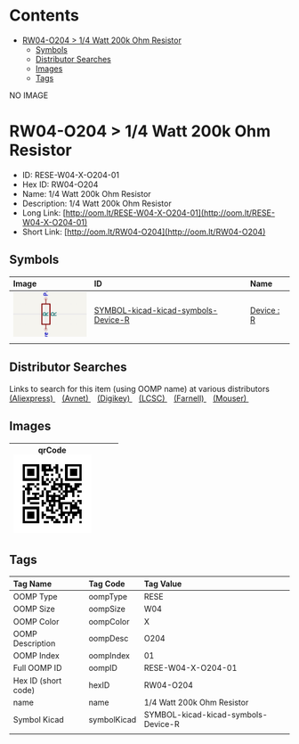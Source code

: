 



Contents
========

* [RW04-O204 > 1/4 Watt 200k Ohm Resistor](#rw04-o204--14-watt-200k-ohm-resistor)
	* [Symbols](#symbols)
	* [Distributor Searches](#distributor-searches)
	* [Images](#images)
	* [Tags](#tags)
  
NO IMAGE  
# RW04-O204 > 1/4 Watt 200k Ohm Resistor

- ID: RESE-W04-X-O204-01
- Hex ID: RW04-O204
- Name: 1/4 Watt 200k Ohm Resistor
- Description: 1/4 Watt 200k Ohm Resistor
- Long Link: [http://oom.lt/RESE-W04-X-O204-01](http://oom.lt/RESE-W04-X-O204-01)
- Short Link: [http://oom.lt/RW04-O204](http://oom.lt/RW04-O204)

## Symbols
  

|Image|ID|Name|
| :--- | :--- | :--- |
|[![](https://raw.githubusercontent.com/oomlout/oomlout_OOMP_eda_V2/main/SYMBOL/kicad/kicad-symbols/Device/R/image_140.png)](https://github.com/oomlout/oomlout_OOMP_eda_V2/tree/main/SYMBOL/kicad/kicad-symbols/Device/R/)|[SYMBOL-kicad-kicad-symbols-Device-R](https://github.com/oomlout/oomlout_OOMP_eda_V2/tree/main/SYMBOL/kicad/kicad-symbols/Device/R/)|[Device : R](https://github.com/oomlout/oomlout_OOMP_eda_V2/tree/main/SYMBOL/kicad/kicad-symbols/Device/R/)|
||||

## Distributor Searches
  
Links to search for this item (using OOMP name) at various distributors  
[(Aliexpress) ](https://www.aliexpress.com/wholesale?SearchText=11171/4+Watt+200k+Ohm+Resistor)&nbsp;&nbsp;&nbsp;[(Avnet) ](https://www.avnet.com/shop/us/search/1/4+Watt+200k+Ohm+Resistor)&nbsp;&nbsp;&nbsp;[(Digikey) ](https://www.digikey.co.uk/en/products/result?s=1/4+Watt+200k+Ohm+Resistor)&nbsp;&nbsp;&nbsp;[(LCSC) ](https://www.lcsc.com/search?q=1/4+Watt+200k+Ohm+Resistor)&nbsp;&nbsp;&nbsp;[(Farnell) ](https://uk.farnell.com/search?st=1/4+Watt+200k+Ohm+Resistor)&nbsp;&nbsp;&nbsp;[(Mouser) ](https://www.mouser.com/c/?q=1/4+Watt+200k+Ohm+Resistor)&nbsp;&nbsp;&nbsp;
## Images
  

|qrCode<br>[![](https://raw.githubusercontent.com/oomlout/oomlout_OOMP_parts_V2/main/RESE/W04/X/O204/01/qrCode_140.png)](https://github.com/oomlout/oomlout_OOMP_parts_V2/tree/main/RESE/W04/X/O204/01/qrCode.png)||||
| :---: | :---: | :---: | :---: |

## Tags
  

|Tag Name|Tag Code|Tag Value|
| :--- | :--- | :--- |
|OOMP Type|oompType|RESE|
|OOMP Size|oompSize|W04|
|OOMP Color|oompColor|X|
|OOMP Description|oompDesc|O204|
|OOMP Index|oompIndex|01|
|Full OOMP ID|oompID|RESE-W04-X-O204-01|
|Hex ID (short code)|hexID|RW04-O204|
|name|name|1/4 Watt 200k Ohm Resistor|
|Symbol Kicad|symbolKicad|SYMBOL-kicad-kicad-symbols-Device-R|
||||
